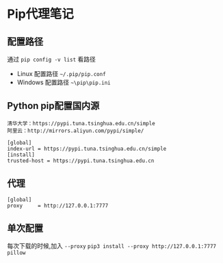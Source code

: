 # Pip代理笔记


## 配置路径

通过 `pip config -v list` 看路径
* Linux 配置路径 `~/.pip/pip.conf`
* Windows 配置路径 `~\pip\pip.ini`

## Python pip配置国内源

```
清华大学：https://pypi.tuna.tsinghua.edu.cn/simple 
阿里云：http://mirrors.aliyun.com/pypi/simple/

[global] 
index-url = https://pypi.tuna.tsinghua.edu.cn/simple
[install]
trusted-host = https://pypi.tuna.tsinghua.edu.cn
```

## 代理

```
[global]
proxy     = http://127.0.0.1:7777
```

## 单次配置

每次下载的时候,加入 `--proxy`
`pip3 install --proxy http://127.0.0.1:7777  pillow`